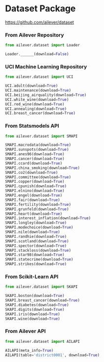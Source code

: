 # Dataset Package
https://github.com/ailever/dataset


### From Ailever Repository
```python
from ailever.dataset import Loader

Loader.______(download=False)
```


### UCI Machine Learning Repository
```python
from ailever.dataset import UCI

UCI.adult(download=True)
UCI.maintenance(download=True)
UCI.beijing_airquality(download=True)
UCI.white_wine(download=True)
UCI.red_wine(download=True)
UCI.annealing(download=True)
UCI.breast_cancer(download=True)
```

### From Statsmodels API
```python
from ailever.dataset import SMAPI

SMAPI.macrodata(download=True)
SMAPI.sunspots(download=True)
SMAPI.anes96(download=True)
SMAPI.cancer(download=True)
SMAPI.ccard(download=True)
SMAPI.china_smoking(download=True)
SMAPI.co2(download=True)
SMAPI.committee(download=True)
SMAPI.copper(download=True)
SMAPI.cpunish(download=True)
SMAPI.elnino(download=True)
SMAPI.engel(download=True)
SMAPI.fair(download=True)
SMAPI.fertility(download=True)
SMAPI.grunfeld(download=True)
SMAPI.heart(download=True)
SMAPI.interest_inflation(download=True)
SMAPI.longley(download=True)
SMAPI.modechoice(download=True)
SMAPI.nile(download=True)
SMAPI.randhie(download=True)
SMAPI.scotland(download=True)
SMAPI.spector(download=True)
SMAPI.stackloss(download=True)
SMAPI.star98(download=True)
SMAPI.statecrime(download=True)
SMAPI.strikes(download=True)
```

### From Scikit-Learn API
```python
from ailever.dataset import SKAPI

SKAPI.boston(download=True)
SKAPI.breast_cancer(download=True)
SKAPI.diabetes(download=True)
SKAPI.digits(download=True)
SKAPI.iris(download=True)
SKAPI.wine(download=True)
```

### From Ailever API
```python
from ailever.dataset import AILAPI

AILAPI(meta_info=True)
AILAPI(table='district0001', download=True)
```
